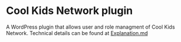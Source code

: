 # Cool Kids Network plugin
A WordPress plugin that allows user and role managment of Cool Kids Network.
Technical details can be found at [Explanation.md](Explanation.md)